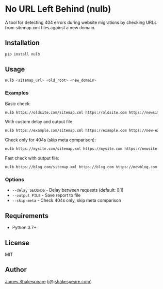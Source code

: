 # No URL Left Behind (nulb)

A tool for detecting 404 errors during website migrations by checking URLs from sitemap.xml files against a new domain.

## Installation

```bash
pip install nulb
```

## Usage

```bash
nulb <sitemap_url> <old_root> <new_domain>
```

### Examples

Basic check:
```bash
nulb https://oldsite.com/sitemap.xml https://oldsite.com https://newsite.com
```

With custom delay and output file:
```bash
nulb https://example.com/sitemap.xml https://example.com https://new-example.com --delay 0.5 --output report.txt
```

Check only for 404s (skip meta comparison):
```bash
nulb https://mysite.com/sitemap.xml https://mysite.com https://newsite.com --skip-meta
```

Fast check with output file:
```bash
nulb https://blog.com/sitemap.xml https://blog.com https://newblog.com --delay 0 --output migration-check.txt
```

### Options

- `--delay SECONDS` - Delay between requests (default: 0.1)
- `--output FILE` - Save report to file
- `--skip-meta` - Check 404s only, skip meta comparison

## Requirements

- Python 3.7+

## License

MIT

## Author

[James Shakespeare](https://jshakespeare.com) (j@jshakespeare.com)